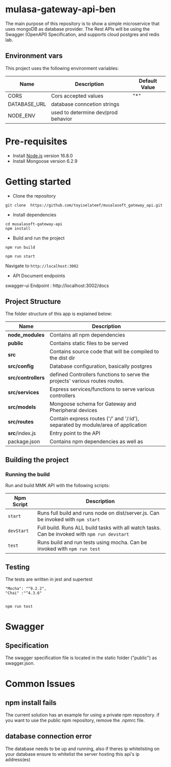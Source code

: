 # mulasa-gateway-api-ben

The main purpose of this repository is to show a simple microservice that uses mongoDB as database provider. The Rest APIs will be using the Swagger (OpenAPI) Specification, and supports cloud postgres and redis lab.

## Environment vars

This project uses the following environment variables:

| Name         | Description                         | Default Value |
| ------------ | ----------------------------------- | ------------- |
| CORS         | Cors accepted values                | "\*"          |
| DATABASE_URL | database conncetion strings         |               |
| NODE_ENV     | used to determine dev/prod behavior |               |

# Pre-requisites

- Install [Node.js](https://nodejs.org/en/) version 16.8.0
- Install Mongoose version 6.2.9

# Getting started

- Clone the repository

```
git clone  https://github.com/toyiselateef/musalasoft_gateway_api.git
```

- Install dependencies

```
cd musalasoft-gateway-api
npm install
```

- Build and run the project

```
npm run build
```

```
npm run start
```

Navigate to `http://localhost:3002`

- API Document endpoints

swagger-ui Endpoint : http://localhost:3002/docs

## Project Structure

The folder structure of this app is explained below:

| Name                | Description                                                                      |
| ------------------- | -------------------------------------------------------------------------------- |
| **node_modules**    | Contains all npm dependencies                                                    |
| **public**          | Contains static files to be served                                               |
| **src**             | Contains source code that will be compiled to the dist dir                       |
| **src/config**      | Database configuration, basically postgres                                       |
| **src/controllers** | defined Controllers functions to serve the projects' various routes routes.      |
| **src/services**    | Express services/functions to serve various controllers                          |
| **src/models**      | Mongoose schema for Gateway and Pheripheral devices                              |
| **src/routes**      | Contain express routes ('/' and '/:id'), separated by module/area of application |
| **src**/index.js    | Entry point to the API                                                           |
| package.json        | Contains npm dependencies as well as                                             |

## Building the project

### Running the build

Run and build MMK API with the following scripts:

| Npm Script | Description                                                                                   |
| ---------- | --------------------------------------------------------------------------------------------- |
| `start`    | Runs full build and runs node on dist/server.js. Can be invoked with `npm start`              |
| `devStart` | Full build. Runs ALL build tasks with all watch tasks. Can be invoked with `npm run devstart` |
| `test`     | Runs build and run tests using mocha. Can be invoked with `npm run test`                      |

## Testing

The tests are written in jest and supertest

```
"Mocha": "^9.2.2",
"Chai" :"^4.3.6"


```

```
npm run test

```

# Swagger

## Specification

The swagger specification file is located in the static folder ("public") as swagger.json.

# Common Issues

## npm install fails

The current solution has an example for using a private npm repository. if you want to use the public npm repository, remove the .npmrc file.

## database connection error

The database needs to be up and running, also if theres ip whitelisting on your database ensure to whitelist the server hosting this api's ip address(es)
